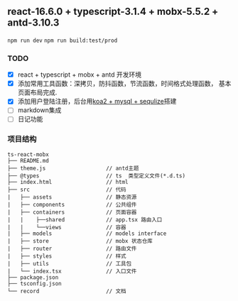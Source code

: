 ## react-16.6.0 + typescript-3.1.4 + mobx-5.5.2 + antd-3.10.3

`npm run dev`
`npm run build:test/prod`

### TODO

- [x] react + typescript + mobx + antd 开发环境
- [x] 添加常用工具函数：深拷贝，防抖函数，节流函数，时间格式处理函数， 基本页面布局完成.
- [x] 添加用户登陆注册，后台用[koa2 + mysql + sequlize](https://github.com/lyrxiaoxiaoniao/lyr-blog-koa2)搭建
- [ ] markdown集成
- [ ] 日记功能

### 项目结构

```
ts-react-mobx
├── README.md
├── theme.js                   // antd主题
├── @types                     // ts  类型定义文件(*.d.ts)
├── index.html                 // html
├── src                        // 代码
|   ├── assets                 // 静态资源
|   ├── components             // 公共组件
|   ├── containers             // 页面容器
|   |    ├──shared             // app.tsx 路由入口
|   |    └──views              // 容器
|   ├── models                 // models interface
|   ├── store                  // mobx 状态仓库
|   ├── router                 // 路由文件
|   ├── styles                 // 样式
|   ├── utils                  // 工具包
|   └── index.tsx              // 入口文件
├── package.json
├── tsconfig.json
└── record                     // 文档
```